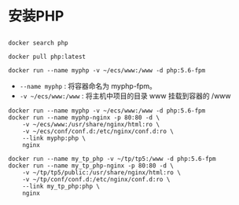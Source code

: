 # 安装PHP

##

```
docker search php
```

```
docker pull php:latest
```

```
docker run --name myphp -v ~/ecs/www:/www -d php:5.6-fpm
```
+ `--name myphp` : 将容器命名为 myphp-fpm。
+ `-v ~/ecs/www:/www` : 将主机中项目的目录 www 挂载到容器的 /www

```
docker run --name myphp -v ~/ecs/www:/www -d php:5.6-fpm
docker run --name myphp-nginx -p 80:80 -d \
    -v ~/ecs/www:/usr/share/nginx/html:ro \
    -v ~/ecs/conf/conf.d:/etc/nginx/conf.d:ro \
    --link myphp:php \
    nginx

docker run --name my_tp_php -v ~/tp/tp5:/www -d php:5.6-fpm
docker run --name my_tp_php-nginx -p 80:80 -d \
    -v ~/tp/tp5/public:/usr/share/nginx/html:ro \
    -v ~/tp/conf/conf.d:/etc/nginx/conf.d:ro \
    --link my_tp_php:php \
    nginx

```
